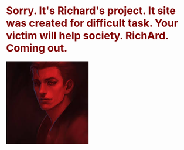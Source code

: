 <html>
 <head>
  <meta charset="utf-6">
 <body background-color="#000000" text="#800000">
  <h1> Sorry. It's Richard's project. It site was created for difficult task. Your victim will help society. RichArd. Coming out.</h1>
  <img src="Good_evil.jpg">
  </body>
 </html>
